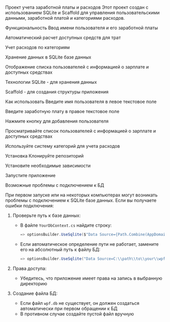 Проект учета заработной платы и расходов
Этот проект создан с использованием SQLite и Scaffold для управления пользовательскими данными, заработной платой и категориями расходов.

Функциональность
Ввод имени пользователя и его заработной платы

Автоматический расчет доступных средств для трат

Учет расходов по категориям

Хранение данных в SQLite базе данных

Отображение списка пользователей с информацией о зарплате и доступных средствах

Технологии
SQLite - для хранения данных

Scaffold - для создания структуры приложения

Как использовать
Введите имя пользователя в левое текстовое поле

Введите заработную плату в правое текстовое поле

Нажмите кнопку для добавления пользователя

Просматривайте список пользователей с информацией о зарплате и доступных средствах

Используйте систему категорий для учета расходов

Установка
Клонируйте репозиторий

Установите необходимые зависимости

Запустите приложение

Возможные проблемы с подключением к БД

При первом запуске или на некоторых компьютерах могут возникать проблемы с подключением к SQLite базе данных. Если вы получаете ошибки подключения:

1. Проверьте путь к базе данных:
   - В файле `YourDbContext.cs` найдите строку:
     ```csharp
     => optionsBuilder.UseSqlite($"Data Source={Path.Combine(AppDomain.CurrentDomain.BaseDirectory, "wpf.db")}");
     ```
   - Если автоматическое определение пути не работает, замените его на абсолютный путь к файлу БД:
     ```csharp
     => optionsBuilder.UseSqlite("Data Source=C:\\path\\to\\your\\wpf.db");
     ```

2. Права доступа:
   - Убедитесь, что приложение имеет права на запись в выбранную директорию

3. Создание файла БД:
   - Если файл `wpf.db` не существует, он должен создаться автоматически при первом обращении к БД
   - В противном случае создайте пустой файл вручную


